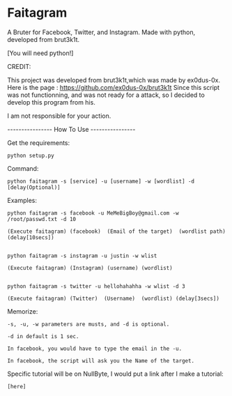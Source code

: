 # Faitagram
A Bruter for Facebook, Twitter, and Instagram. Made with python, developed from brut3k1t.

[You will need python!]

CREDIT:

  This project was developed from brut3k1t,which was made by ex0dus-0x.
  Here is the page : https://github.com/ex0dus-0x/brut3k1t
  Since this script was not functionning, and was not ready for a attack, so I decided to develop this program from his.


I am not responsible for your action.



----------------  How To Use ----------------

Get the requirements:

    python setup.py

Command:

    python faitagram -s [service] -u [username] -w [wordlist] -d [delay(Optional)]

Examples:

  

    python faitagram -s facebook -u MeMeBigBoy@gmail.com -w /root/passwd.txt -d 10

    (Execute faitagram) (facebook)  (Email of the target)  (wordlist path)   (delay[10secs])


    python faitagram -s instagram -u justin -w wlist

    (Execute faitagram) (Instagram) (username) (wordlist)
  

    python faitagram -s twitter -u hellohahahha -w wlist -d 3

    (Execute faitagram) (Twitter)  (Username)  (wordlist) (delay[3secs])
  

Memorize:

    -s, -u, -w parameters are musts, and -d is optional.

    -d in default is 1 sec.

    In facebook, you would have to type the email in the -u.

    In facebook, the script will ask you the Name of the target.

Specific tutorial will be on NullByte, I would put a link after I make a tutorial:

    [here]

